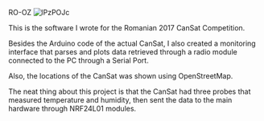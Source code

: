 RO-OZ
![lPzPOJc](https://user-images.githubusercontent.com/5394459/191512481-a44a49e1-ebb6-4219-8a63-713bb2ef9277.png)

This is the software I wrote for the
Romanian 2017 CanSat Competition.

Besides the Arduino code of the actual CanSat, I also created a monitoring interface that parses and plots data retrieved through a radio module connected to the PC through a Serial Port.

Also, the locations of the CanSat was shown using OpenStreetMap.

The neat thing about this project is that the CanSat had three probes that measured temperature and humidity, then sent the data to the main hardware through NRF24L01 modules.
